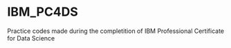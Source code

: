 # IBM_PC4DS
Practice codes made during the completition of IBM Professional Certificate for Data Science
